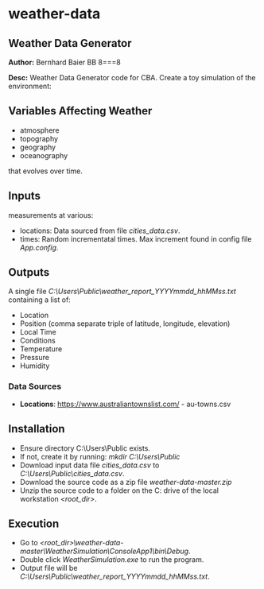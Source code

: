 # weather-data
## Weather Data Generator

**Author:** Bernhard Baier BB 8===8

**Desc:** Weather Data Generator code for CBA. Create a toy simulation of the environment:

## Variables Affecting Weather
- atmosphere
- topography
- geography
- oceanography

that evolves over time. 

## Inputs 
measurements at various:
- locations: Data sourced from file _cities_data.csv_.
- times: Random incrementatal times. Max increment found in config file _App.config_.

## Outputs
A single file _C:\Users\Public\weather_report_YYYYmmdd_hhMMss.txt_ containing a list of:
- Location 
- Position (comma separate triple of latitude, longitude, elevation)
- Local Time 
- Conditions 
- Temperature 
- Pressure 
- Humidity

### Data Sources
- **Locations**: https://www.australiantownslist.com/ - au-towns.csv


## Installation
 - Ensure directory C:\Users\Public exists. 
 - If not, create it by running: _mkdir C:\Users\Public_
 - Download input data file _cities_data.csv_ to _C:\Users\Public\cities_data.csv_.
 - Download the source code as a zip file _weather-data-master.zip_
 - Unzip the source code to a folder on the C: drive of the local workstation _<root_dir>_.
 
## Execution
 - Go to _<root_dir>\weather-data-master\WeatherSimulation\ConsoleApp1\bin\Debug_.
 - Double click _WeatherSimulation.exe_ to run the program.
 - Output file will be _C:\Users\Public\weather_report_YYYYmmdd_hhMMss.txt_.
 
